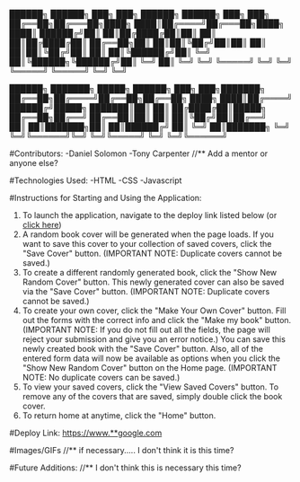 ██████╗  ██████╗ ███╗   ███╗ ██████╗ ██████╗ ███╗   ███╗
██╔══██╗██╔═══██╗████╗ ████║██╔════╝██╔═══██╗████╗ ████║
██████╔╝██║   ██║██╔████╔██║██║     ██║   ██║██╔████╔██║
██╔══██╗██║   ██║██║╚██╔╝██║██║     ██║   ██║██║╚██╔╝██║
██║  ██║╚██████╔╝██║ ╚═╝ ██║╚██████╗╚██████╔╝██║ ╚═╝ ██║
╚═╝  ╚═╝ ╚═════╝ ╚═╝     ╚═╝ ╚═════╝ ╚═════╝ ╚═╝     ╚═╝

██████╗ ███████╗ █████╗ ██████╗     ███╗   ███╗███████╗
██╔══██╗██╔════╝██╔══██╗██╔══██╗    ████╗ ████║██╔════╝
██████╔╝█████╗  ███████║██║  ██║    ██╔████╔██║█████╗   
██╔══██╗██╔══╝  ██╔══██║██║  ██║    ██║╚██╔╝██║██╔══╝   
██║  ██║███████╗██║  ██║██████╔╝    ██║ ╚═╝ ██║███████╗
╚═╝  ╚═╝╚══════╝╚═╝  ╚═╝╚═════╝     ╚═╝     ╚═╝╚══════╝

#Contributors:
-Daniel Solomon
-Tony Carpenter
//** Add a mentor or anyone else?

#Technologies Used:
-HTML
-CSS
-Javascript

#Instructions for Starting and Using the Application:
1. To launch the application, navigate to the deploy link listed below (or [click here](https://www.google.com "RomCom"))
2. A random book cover will be generated when the page loads. If you want to save this cover to your collection of saved covers, click the "Save Cover" button. (IMPORTANT NOTE: Duplicate covers cannot be saved.)
3. To create a different randomly generated book, click the "Show New Random Cover" button. This newly generated cover can also be saved via the "Save Cover" button. (IMPORTANT NOTE: Duplicate covers cannot be saved.)
4. To create your own cover, click the "Make Your Own Cover" button. Fill out the forms with the correct info and click the "Make my book" button. (IMPORTANT NOTE: If you do not fill out all the fields, the page will reject your submission and give you an error notice.) You can save this newly created book with the "Save Cover" button. Also, all of the entered form data will now be available as options when you click the "Show New Random Cover" button on the Home page. (IMPORTANT NOTE: No duplicate covers can be saved.)
5. To view your saved covers, click the "View Saved Covers" button. To remove any of the covers that are saved, simply double click the book cover.
6. To return home at anytime, click the "Home" button.

#Deploy Link:
[https://www.**google.com](https://www.google.com "RomCom")

#Images/GIFs
//** if necessary..... I don't think it is this time?

#Future Additions:
//** I don't think this is necessary this time?
